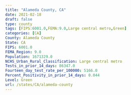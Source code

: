```yaml
---
title: "Alameda County, CA"
date: 2021-02-18
draft: false
type: county
tags: [FIPS:6001.0,FEMA:9.0,Large central metro,Green]
categories: [CA]
County: Alameda County
State: CA
FIPS: 6001.0
FEMA_Region: 9.0
Population: 1671329.0
NCHS_Urban_Rural_Classification: Large central metro
Tests_in_prior_14_days: 86347.0
Fourteen_day_test_rate_per_100000: 5166.0
Percent_Positivity_in_prior_14_days: 0.044
Level: Green
url: /states/CA/alameda-county
---
```



